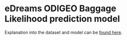 # eDreams ODIGEO Baggage Likelihood prediction model

Explanation into the dataset and model can be [found here](Report.html).
